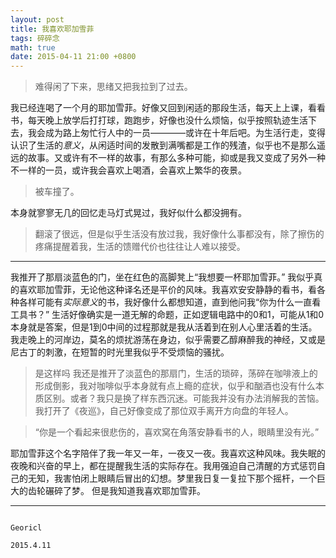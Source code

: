 ```yaml
---
layout: post
title: 我喜欢耶加雪菲
tags: 碎碎念
math: true
date: 2015-04-11 21:00 +0800
---
```


> 难得闲了下来，思绪又把我拉到了过去。

我已经连喝了一个月的耶加雪菲。好像又回到闲适的那段生活，每天上上课，看看书，每天晚上放学后打打球，跑跑步，好像也没什么烦恼，似乎按照轨迹生活下去，我会成为路上匆忙行人中的一员————或许在十年后吧。为生活行走，变得认识了生活的*意义*，从闲适时间的发散到满嘴都是工作的残渣，似乎也不是那么遥远的故事。又或许有不一样的故事，有那么多种可能，抑或是我又变成了另外一种不一样的一员，或许我会喜欢上喝酒，会喜欢上繁华的夜景。

> 被车撞了。

本身就寥寥无几的回忆走马灯式晃过，我好似什么都没拥有。

> 翻滚了很远，但是似乎生活没有放过我，我好像什么事都没有，除了擦伤的疼痛提醒着我，生活的馈赠代价也往往让人难以接受。

---
我推开了那扇淡蓝色的门，坐在红色的高脚凳上“我想要一杯耶加雪菲。”
我似乎真的喜欢耶加雪菲，无论他这种译名还是平价的风味。我喜欢安安静静的看书，看各种各样可能有*实际意义*的书，我好像什么都想知道，直到他问我“你为什么一直看工具书？”
生活好像确实是一道无解的命题，正如逻辑电路中的0和1，可能从1和0本身就是答案，但是1到0中间的过程那就是我从活着到在别人心里活着的生活。
我走晚上的河岸边，莫名的烦扰游荡在身边，似乎需要乙醇麻醉我的神经，又或是尼古丁的刺激，在短暂的时光里我似乎不受烦恼的骚扰。

> 是这样吗
我还是推开了淡蓝色的那扇门，生活的琐碎，荡碎在咖啡液上的形成倒影，我对咖啡似乎本身就有点上瘾的症状，似乎和酗酒也没有什么本质区别。或者？我只是换了样东西沉迷。可能我并没有办法消解我的苦恼。
我打开了《夜巡》，自己好像变成了那位双手离开方向盘的年轻人。

> “你是一个看起来很悲伤的，喜欢窝在角落安静看书的人，眼睛里没有光。”

耶加雪菲这个名字陪伴了我一年又一年，一夜又一夜。我喜欢这种风味。我失眠的夜晚和兴奋的早上，都在提醒我生活的实际存在。我用强迫自己清醒的方式惩罚自己的无知，我害怕闭上眼睛后冒出的幻想。梦里我日复一复拉下那个摇杆，一个巨大的齿轮碾碎了梦。
但是我知道我喜欢耶加雪菲。

---

                                                                                  Georicl
                                                                                  2015.4.11